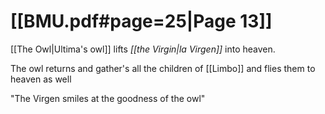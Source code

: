 # [[BMU.pdf#page=25|Page 13]]
[[The Owl|Ultima's owl]] lifts *[[the Virgin|la Virgen]]* into heaven.

The owl returns and gather's all the children of [[Limbo]] and flies them to heaven as well

"The Virgen smiles at the goodness of the owl"